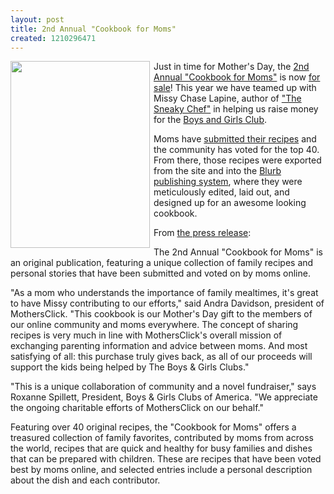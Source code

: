 ```yaml
--- 
layout: post
title: 2nd Annual "Cookbook for Moms"
created: 1210296471
---
```

<img src="/files/mc-cookbook.jpg" width="223" height="299" style="float:left;margin-right:6px;margin-bottom:6px;" /> Just in time for Mother's Day, the <a href="http://www.mothersclick.com/cookbook">2nd Annual "Cookbook for Moms"</a> is now <a href="http://www.blurb.com/bookstore/detail/235383">for sale</a>! This year we have teamed up with Missy Chase Lapine, author of <a href="http://www.thesneakychef.com/">"The Sneaky Chef"</a> in helping us raise money for the <a href="http://www.bgca.org/">Boys and Girls Club</a>.

Moms have <a href="http://www.mothersclick.com/recipes">submitted their recipes</a> and the community has voted for the top 40. From there, those recipes were exported from the site and into the <a href="http://www.blurb.com/bookstore/detail/235383">Blurb publishing system</a>, where they were meticulously edited, laid out, and designed up for an awesome looking cookbook.

From <a href="http://www.prweb.com/releases/2008/04/prweb895884.htm">the press release</a>:

The 2nd Annual "Cookbook for Moms" is an original publication, featuring a unique collection of family recipes and personal stories that have been submitted and voted on by moms online.

"As a mom who understands the importance of family mealtimes, it's great to have Missy contributing to our efforts," said Andra Davidson, president of MothersClick. "This cookbook is our Mother's Day gift to the members of our online community and moms everywhere. The concept of sharing recipes is very much in line with MothersClick's overall mission of exchanging parenting information and advice between moms. And most satisfying of all: this purchase truly gives back, as all of our proceeds will support the kids being helped by The Boys & Girls Clubs."

"This is a unique collaboration of community and a novel fundraiser," says Roxanne Spillett, President, Boys & Girls Clubs of America. "We appreciate the ongoing charitable efforts of MothersClick on our behalf."

Featuring over 40 original recipes, the "Cookbook for Moms" offers a treasured collection of family favorites, contributed by moms from across the world, recipes that are quick and healthy for busy families and dishes that can be prepared with children. These are recipes that have been voted best by moms online, and selected entries include a personal description about the dish and each contributor.
